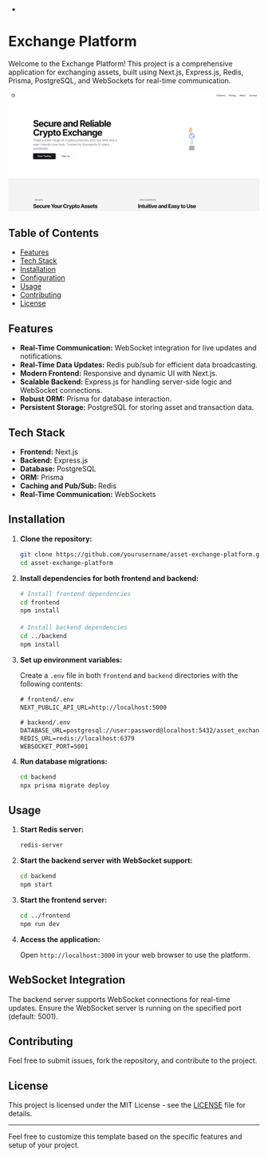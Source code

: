 -

# Exchange Platform

Welcome to the Exchange Platform! This project is a comprehensive application for exchanging assets, built using Next.js, Express.js, Redis, Prisma, PostgreSQL, and WebSockets for real-time communication.

![photo1](photo1.png)


## Table of Contents

- [Features](#features)
- [Tech Stack](#tech-stack)
- [Installation](#installation)
- [Configuration](#configuration)
- [Usage](#usage)
- [Contributing](#contributing)
- [License](#license)

## Features

- **Real-Time Communication:** WebSocket integration for live updates and notifications.
- **Real-Time Data Updates:** Redis pub/sub for efficient data broadcasting.
- **Modern Frontend:** Responsive and dynamic UI with Next.js.
- **Scalable Backend:** Express.js for handling server-side logic and WebSocket connections.
- **Robust ORM:** Prisma for database interaction.
- **Persistent Storage:** PostgreSQL for storing asset and transaction data.

## Tech Stack

- **Frontend:** Next.js
- **Backend:** Express.js
- **Database:** PostgreSQL
- **ORM:** Prisma
- **Caching and Pub/Sub:** Redis
- **Real-Time Communication:** WebSockets

## Installation

1. **Clone the repository:**

    ```bash
    git clone https://github.com/yourusername/asset-exchange-platform.git
    cd asset-exchange-platform
    ```

2. **Install dependencies for both frontend and backend:**

    ```bash
    # Install frontend dependencies
    cd frontend
    npm install

    # Install backend dependencies
    cd ../backend
    npm install
    ```

3. **Set up environment variables:**

    Create a `.env` file in both `frontend` and `backend` directories with the following contents:

    ```env
    # frontend/.env
    NEXT_PUBLIC_API_URL=http://localhost:5000
    ```

    ```env
    # backend/.env
    DATABASE_URL=postgresql://user:password@localhost:5432/asset_exchange
    REDIS_URL=redis://localhost:6379
    WEBSOCKET_PORT=5001
    ```

4. **Run database migrations:**

    ```bash
    cd backend
    npx prisma migrate deploy
    ```

## Usage

1. **Start Redis server:**

    ```bash
    redis-server
    ```

2. **Start the backend server with WebSocket support:**

    ```bash
    cd backend
    npm start
    ```

3. **Start the frontend server:**

    ```bash
    cd ../frontend
    npm run dev
    ```

4. **Access the application:**

    Open `http://localhost:3000` in your web browser to use the platform.

## WebSocket Integration

The backend server supports WebSocket connections for real-time updates. Ensure the WebSocket server is running on the specified port (default: 5001).

## Contributing

Feel free to submit issues, fork the repository, and contribute to the project.

## License

This project is licensed under the MIT License - see the [LICENSE](LICENSE) file for details.

---

Feel free to customize this template based on the specific features and setup of your project.
